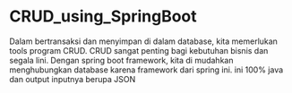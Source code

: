 # CRUD_using_SpringBoot
Dalam bertransaksi dan menyimpan di dalam database, kita memerlukan tools program CRUD. CRUD sangat penting bagi kebutuhan bisnis dan segala lini.
Dengan spring boot framework, kita di mudahkan menghubungkan database karena framework dari spring ini. ini 100% java dan output inputnya berupa JSON
